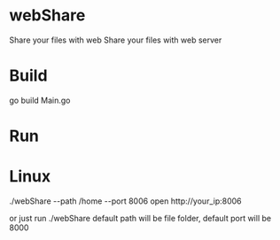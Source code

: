 # webShare
Share your files with web
Share your files with web server

# Build
go build Main.go

# Run
# Linux 
./webShare --path /home --port 8006
open http://your_ip:8006

or just run ./webShare
default path will be file folder, default port will be 8000